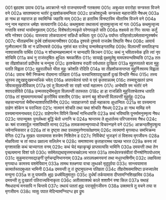 001	बृहदश्व उवाच
001a	अपक्रान्ते नले राजन्दमयन्ती गतक्लमा
001c	अबुध्यत वरारोहा सन्त्रस्ता विजने वने
002a	सापश्यमाना भर्तारं दुःखशोकसमन्विता
002c	प्राक्रोशदुच्चैः सन्त्रस्ता महाराजेति नैषधम्
003a	हा नाथ हा महाराज हा स्वामिन्किं जहासि माम्
003c	हा हतास्मि विनष्टास्मि भीतास्मि विजने वने
004a	ननु नाम महाराज धर्मज्ञः सत्यवागसि
004c	कथमुक्त्वा तथासत्यं सुप्तामुत्सृज्य मां गतः
005a	कथमुत्सृज्य गन्तासि वश्यां भार्यामनुव्रताम्
005c	विशेषतोऽनपकृते परेणापकृते सति
006a	शक्ष्यसे ता गिरः सत्याः कर्तुं मयि नरेश्वर
006c	यास्त्वया लोकपालानां सन्निधौ कथिताः पुरा
007a	पर्याप्तः परिहासोऽयमेतावान्पुरुषर्षभ
007c	भीताहमस्मि दुर्धर्ष दर्शयात्मानमीश्वर
008a	दृश्यसे दृश्यसे राजन्नेष तिष्ठसि नैषध
008c	आवार्य गुल्मैरात्मानं किं मां न प्रतिभाषसे
009a	नृशंसं बत राजेन्द्र यन्मामेवङ्गतामिह
009c	विलपन्तीं समालिङ्ग्य नाश्वासयसि पार्थिव
010a	न शोचाम्यहमात्मानं न चान्यदपि किञ्चन
010c	कथं नु भवितास्येक इति त्वां नृप शोचिमि
011a	कथं नु राजंस्तृषितः क्षुधितः श्रमकर्शितः
011c	सायाह्ने वृक्षमूलेषु मामपश्यन्भविष्यसि
012a	ततः सा तीव्रशोकार्ता प्रदीप्तेव च मन्युना
012c	इतश्चेतश्च रुदती पर्यधावत दुःखिता
013a	मुहुरुत्पतते बाला मुहुः पतति विह्वला
013c	मुहुरालीयते भीता मुहुः क्रोशति रोदिति
014a	सा तीव्रशोकसन्तप्ता मुहुर्निःश्वस्य विह्वला
014c	उवाच भैमी निष्क्रम्य रोदमाना पतिव्रता
015a	यस्याभिशापाद्दुःखार्तो दुःखं विन्दति नैषधः
015c	तस्य भूतस्य तद्दुःखाद्दुःखमभ्यधिकं भवेत्
016a	अपापचेतसं पापो य एवं कृतवान्नलम्
016c	तस्माद्दुःखतरं प्राप्य जीवत्वसुखजीविकाम्
017a	एवं तु विलपन्ती सा राज्ञो भार्या महात्मनः
017c	अन्वेषति स्म भर्तारं वने श्वापदसेविते
018a	उन्मत्तवद्भीमसुता विलपन्ती ततस्ततः
018c	हा हा राजन्निति मुहुरितश्चेतश्च धावति
019a	तां शुष्यमाणामत्यर्थं कुररीमिव वाशतीम्
019c	करुणं बहु शोचन्तीं विलपन्तीं मुहुर्मुहुः
020a	सहसाभ्यागतां भैमीमभ्याशपरिवर्तिनीम्
020c	जग्राहाजगरो ग्राहो महाकायः क्षुधान्वितः
021a	सा ग्रस्यमाना ग्राहेण शोकेन च पराजिता
021c	नात्मानं शोचति तथा यथा शोचति नैषधम्
022a	हा नाथ मामिह वने ग्रस्यमानामनाथवत्
022c	ग्राहेणानेन विपिने किमर्थं नाभिधावसि
023a	कथं भविष्यसि पुनर्मामनुस्मृत्य नैषध
023c	पापान्मुक्तः पुनर्लब्ध्वा बुद्धिं चेतो धनानि च
024a	श्रान्तस्य ते क्षुधार्तस्य परिग्लानस्य नैषध
024c	कः श्रमं राजशार्दूल नाशयिष्यति मानद
025a	तामकस्मान्मृगव्याधो विचरन्गहने वने
025c	आक्रन्दतीमुपश्रुत्य जवेनाभिससार ह
026a	तां स दृष्ट्वा तथा ग्रस्तामुरगेणायतेक्षणाम्
026c	त्वरमाणो मृगव्याधः समभिक्रम्य वेगितः
027a	मुखतः पातयामास शस्त्रेण निशितेन ह
027c	निर्विचेष्टं भुजङ्गं तं विशस्य मृगजीवनः
028a	मोक्षयित्वा च तां व्याधः प्रक्षाल्य सलिलेन च
028c	समाश्वास्य कृताहारामथ पप्रच्छ भारत
029a	कस्य त्वं मृगशावाक्षि कथं चाभ्यागता वनम्
029c	कथं चेदं महत्कृच्छ्रं प्राप्तवत्यसि भामिनि
030a	दमयन्ती तथा तेन पृच्छ्यमाना विशां पते
030c	सर्वमेतद्यथावृत्तमाचचक्षेऽस्य भारत
031a	तामर्धवस्त्रसंवीतां पीनश्रोणिपयोधराम्
031c	सुकुमारानवद्याङ्गीं पूर्णचन्द्रनिभाननाम्
032a	अरालपक्ष्मनयनां तथा मधुरभाषिणीम्
032c	लक्षयित्वा मृगव्याधः कामस्य वशमेयिवान्
033a	तामथ श्लक्ष्णया वाचा लुब्धको मृदुपुर्वया
033c	सान्त्वयामास कामार्तस्तदबुध्यत भामिनी
034a	दमयन्ती तु तं दुष्टमुपलभ्य पतिव्रता
034c	तीव्ररोषसमाविष्टा प्रजज्वालेव मन्युना
035a	स तु पापमतिः क्षुद्रः प्रधर्षयितुमातुरः
035c	दुर्धर्षां तर्कयामास दीप्तामग्निशिखामिव
036a	दमयन्ती तु दुःखार्ता पतिराज्यविनाकृता
036c	अतीतवाक्पथे काले शशापैनं रुषा किल
037a	यथाहं नैषधादन्यं मनसापि न चिन्तये
037c	तथायं पततां क्षुद्रः परासुर्मृगजीवनः
038a	उक्तमात्रे तु वचने तया स मृगजीवनः
038c	व्यसुः पपात मेदिन्यामग्निदग्ध इव द्रुमः

